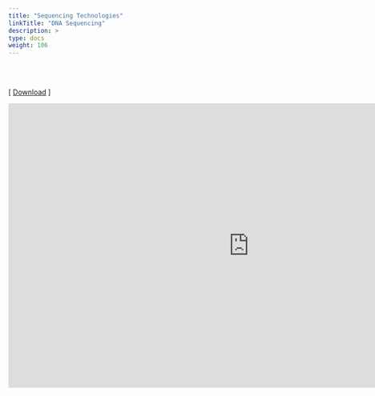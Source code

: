 ```yaml
---
title: "Sequencing Technologies"
linkTitle: "DNA Sequencing"
description: >
type: docs
weight: 106
---
```


<br></br>

[ [Download](https://docs.google.com/presentation/d/1d22eF57n_Qcqua79-WXj-Tc24kozpZLsxqrL_QLuI6g/edit?usp=sharing) ]

<iframe src="https://docs.google.com/presentation/d/e/2PACX-1vQfvWXhjbBPzLn21urV51R-y29Nr-S6qqfENXjUin68hMgHkWak295gTQpWp6FPp0WltY9m2z8JU96g/embed?start=false&loop=false&delayms=60000" frameborder="0" width="960" height="569" allowfullscreen="true" mozallowfullscreen="true" webkitallowfullscreen="true"></iframe>

